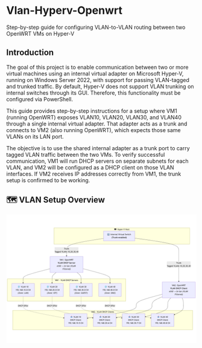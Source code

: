 # Vlan-Hyperv-Openwrt
Step-by-step guide for configuring VLAN-to-VLAN routing between two OpenWRT VMs on Hyper-V

## Introduction

The goal of this project is to enable communication between two or more virtual machines using an internal virtual adapter on Microsoft Hyper-V, running on Windows Server 2022, with support for passing VLAN-tagged and trunked traffic. By default, Hyper-V does not support VLAN trunking on internal switches through its GUI. Therefore, this functionality must be configured via PowerShell.

This guide provides step-by-step instructions for a setup where VM1 (running OpenWRT) exposes VLAN10, VLAN20, VLAN30, and VLAN40 through a single internal virtual adapter. That adapter acts as a trunk and connects to VM2 (also running OpenWRT), which expects those same VLANs on its LAN port. 

The objective is to use the shared internal adapter as a trunk port to carry tagged VLAN traffic between the two VMs. To verify successful communication, VM1 will run DHCP servers on separate subnets for each VLAN, and VM2 will be configured as a DHCP client on those VLAN interfaces. If VM2 receives IP addresses correctly from VM1, the trunk setup is confirmed to be working.

## 🗺️ VLAN Setup Overview

![VLAN Diagram](./assets/diagram.png)

